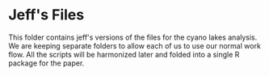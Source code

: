 # Jeff's Files

This folder contains jeff's versions of the files for the cyano lakes analysis.  We are keeping separate folders to allow each of us to use our normal work flow.  All the scripts will be harmonized later and folded into a single R package for the paper.